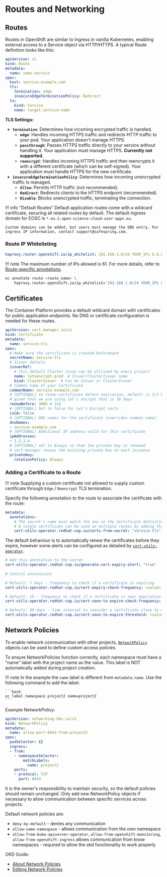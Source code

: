 # Routes and Networking

## Routes

Routes in OpenShift are similar to Ingress in vanilla Kubernetes, enabling external access to a Service object via HTTP/HTTPS. A typical Route definition looks like this:

```yaml
apiVersion: v1
kind: Route
metadata:
  name: some-service
spec:
  host: service.example.com
  tls:
    termination: edge
    insecureEdgeTerminationPolicy: Redirect
  to:
    kind: Service
    name: target-service-name
```

**TLS Settings:**

- **`termination`**: Determines how incoming encrypted traffic is handled.
    - **`edge`**: Handles incoming HTTPS traffic and redirects HTTP traffic to your pod. Your application doesn't manage HTTPS.
    - **`passthrough`**: Passes HTTPS traffic directly to your service without handling it. Your application must manage HTTPS. **Currently not supported.**
    - **`reencrypt`**: Handles incoming HTTPS traffic and then reencrypts it with a different certificate (which can be self-signed). Your application must handle HTTPS for the new certificate.
- **`insecureEdgeTerminationPolicy`**: Determines how incoming unencrypted traffic is managed.
    - **`Allow`**: Permits HTTP traffic (not recommended).
    - **`Redirect`**: Redirects clients to the HTTPS endpoint (recommended).
    - **`Disable`**: Blocks unencrypted traffic, terminating the connection.

!!! info "Default Routes"
    Default application routes come with a wildcard certificate, securing all related routes by default. The default ingress domain for EOSC is `*.eu-2.open-science-cloud-user-apps.eu`.

    Custom domains can be added, but users must manage the DNS entry. For ingress IP information, contact support@safespring.com.

### Route IP Whitelisting

```yaml
haproxy.router.openshift.io/ip_whitelist: 192.168.1.0/24 YOUR_IPs 8.8.8.8
```

!!! note
    The maximum number of IPs allowed is 61. For more details, refer to [Route-specific annotations](https://docs.openshift.com/container-platform/4.15/networking/routes/route-configuration.html#nw-route-specific-annotations_route-configuration).

```bash
oc annotate route <route_name> \
    haproxy.router.openshift.io/ip_whitelist='192.168.1.0/24 YOUR_IPs 8.8.8.8'
```

## Certificates

The Container Platform provides a default wildcard domain with certificates for public application endpoints. No DNS or certificate configuration is needed for these routes.

```yaml
apiVersion: cert-manager.io/v1
kind: Certificate
metadata:
  name: service-tls
spec:
  # Make sure the certificate is created beforehand
  secretName: service-tls
  # Issuer details
  issuerRef:
    # this default Cluster issue can be utilized by every project
    name: letsencrypt-prod  # Issuer/ClusterIssuer name
    kind: ClusterIssuer  # Can be Issuer or ClusterIssuer
  # Common name of your Certificate
  commonName: service.example.com
  # [OPTIONAL] to renew certificate before expiration, default is 2/3 before expiration
  # given that we are using let's encrypt that is 30 days
  renewBefore: 360h # 15d
  # [OPTIONAL] Set to false for Let's Encrypt certs
  isCA: false
  # [OPTIONAL] DNS names for the certificate (overrides common name)
  dnsNames:
  - service.example.com
  # [OPTIONAL] Additional IP address valid for this certificate
  ipAddresses:
  - 1.2.3.4
  # [OPTIONAL] set to Always so that the private key is renewed
  # cert-manager reuses the existing private key on each issuance
  privateKey:
    rotationPolicy: Always
```

### Adding a Certificate to a Route

!!! note
    Supplying a custom certificate not allowed to supply custom certificate through `Edge` / `Reencrypt` TLS termination.

Specify the following annotation to the route to associate the certificate with the route:

```yaml
metadata:
  annotations:
    # The secret's name must match the one in the Certificate definition
    # A single certificate can be used on multiple routes by adding this annotation
    cert-utils-operator.redhat-cop.io/certs-from-secret: "service-tls"
```

The default behaviour is to automatically renew the certificates before they expire, however some alerts can be configured as detailed by [`cert-utils-operator`](https://github.com/redhat-cop/cert-utils-operator?tab=readme-ov-file#generating-kubernetes-events).

```yaml
# Add this annotation to the secret
cert-utils-operator.redhat-cop.io/generate-cert-expiry-alert: "true"
 
# Control annotations

# Default: 7 days - frequency to check if a certificate is expiring
cert-utils-operator.redhat-cop.io/cert-expiry-check-frequency: <value> 

# Default: 1h - frequency to check if a certificate is near expiration
cert-utils-operator.redhat-cop.io/cert-soon-to-expire-check-frequency: <value> 

# Default: 90 days - time interval to consider a certificate close to expiry
cert-utils-operator.redhat-cop.io/cert-soon-to-expire-threshold: <value>  
```

## Network Policies

To enable network communication with other projects, [`NetworkPolicy`](https://kubernetes.io/docs/concepts/services-networking/network-policies/) objects can be used to define custom access policies.

To ensure NetworkPolicies function correctly, each namespace must have a "name" label with the project name as the value. This label is NOT automatically added during project creation.

!!! note
    In the example the `name` label is different from `metadata.name`. Use the following command to add the label:

    ```bash
    oc label namespace project2 name=project2
    ```

Example NetworkPolicy:

```yaml
apiVersion: networking.k8s.io/v1
kind: NetworkPolicy
metadata:
  name: allow-port-8443-from-project2
spec:
  podSelector: {}
  ingress:
  - from:
    - namespaceSelector:
        matchLabels:
          name: project2
    ports:
    - protocol: TCP
      port: 8443
```

It is the owner's responsibility to maintain security, so the default policies should remain unchanged. Only add new NetworkPolicy objects if necessary to allow communication between specific services across projects.

Default network policies are:

- `deny-by-default` - denies any communication
- `allow-same-namespace` - allows communication from the own namespace
- `allow-from-kube-apiserver-operator`, `allow-from-openshift-monitoring`, `allow-from-openshift-ingress` allows communication from know namespaces - required to allow the okd functionality to work properly

OKD Guide:

- [About Network Policies](https://docs.okd.io/4.15/networking/network_policy/about-network-policy.html)
- [Editing Network Policies](https://docs.okd.io/latest/networking/network_policy/editing-network-policy.html)